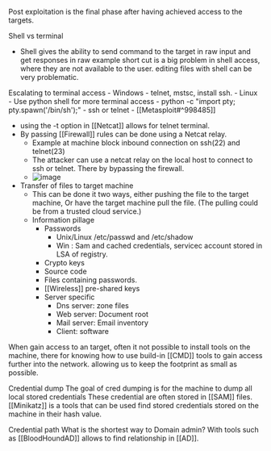 Post exploitation is the final phase after having achieved access to the targets.

Shell vs terminal 
 - Shell gives the ability to send command to the target in raw input and get responses in raw 
example short cut is a big problem in shell access, where they are not available to the user. 
editing files with shell can be very problematic. 

Escalating to terminal access
	 - Windows 
		 - telnet, mstsc, install ssh. 
 	- Linux
	 	- Use python shell for more terminal access 
			 - python -c "import pty; pty.spawn('/bin/sh');"
		 	- ssh or telnet 
	- [[Metasploit#^998485]]
 - using the -t option in [[Netcat]] allows for telnet terminal. 
 - By passing [[Firewall]] rules can be done using a Netcat relay. 
	 - Example at machine block inbound connection on ssh(22) and telnet(23) 
	 - The attacker can use a netcat relay on the local host to connect to ssh or telnet. There by bypassing the firewall. 
	 - ![image](http://www.plantuml.com/plantuml/png/SoWkIImgAStDuShBJqbLS2mfIKpEJYtYuYe0qedfgGf0wVJK4eLgY7nnHcfEZWA4dPTQafnO4fIQarW9bIpEIE6gvUA26QAWgsi7qm6cG0B8sX0gCMIGs20vYDaEgNafGAS20000)
- Transfer of files to target machine 
	- This can be done it two ways, either pushing the file to the target machine, Or have the target machine pull the file. (The pulling could be from a trusted cloud service.)
	- Information pillage
		- Passwords
			- Unix/Linux /etc/passwd and /etc/shadow
			- Win : Sam and cached credentials, servicec account stored in LSA of registry. 
		- Crypto keys
		- Source code
		- Files containing passwords. 
		- [[Wireless]] pre-shared keys 
		- Server specific 
			- Dns server: zone files
			- Web server: Document root 
			- Mail server: Email inventory
			- Client: software 

When gain access to an target, often it not possible to install tools on the machine, there for knowing how to use build-in [[CMD]] tools to gain access further into the network. allowing us to keep the footprint as small as possible. 

Credential dump 
	The goal of cred dumping is for the machine to dump all local stored credentials 
	These credential are often stored in [[SAM]] files. 
	[[Minikatz]] is a tools that can be used find stored credentials stored on the machine in their hash value. 
	
Credential path 
	What is the shortest way to Domain admin?
	With tools such as [[BloodHoundAD]] allows to find relationship in [[AD]]. 